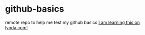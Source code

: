 # github-basics
remote repo to help me test my github basics
[I am learning this on lynda.com!](http://www.lynda.com)
